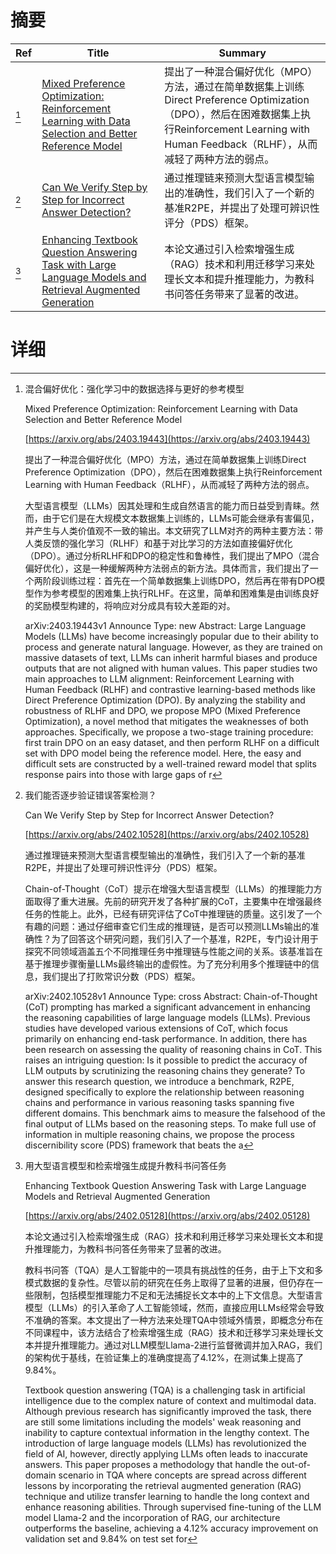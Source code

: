 # 摘要

| Ref | Title | Summary |
| --- | --- | --- |
| [^1] | [Mixed Preference Optimization: Reinforcement Learning with Data Selection and Better Reference Model](https://arxiv.org/abs/2403.19443) | 提出了一种混合偏好优化（MPO）方法，通过在简单数据集上训练Direct Preference Optimization（DPO），然后在困难数据集上执行Reinforcement Learning with Human Feedback（RLHF），从而减轻了两种方法的弱点。 |
| [^2] | [Can We Verify Step by Step for Incorrect Answer Detection?](https://arxiv.org/abs/2402.10528) | 通过推理链来预测大型语言模型输出的准确性，我们引入了一个新的基准R2PE，并提出了处理可辨识性评分（PDS）框架。 |
| [^3] | [Enhancing Textbook Question Answering Task with Large Language Models and Retrieval Augmented Generation](https://arxiv.org/abs/2402.05128) | 本论文通过引入检索增强生成（RAG）技术和利用迁移学习来处理长文本和提升推理能力，为教科书问答任务带来了显著的改进。 |

# 详细

[^1]: 混合偏好优化：强化学习中的数据选择与更好的参考模型

    Mixed Preference Optimization: Reinforcement Learning with Data Selection and Better Reference Model

    [https://arxiv.org/abs/2403.19443](https://arxiv.org/abs/2403.19443)

    提出了一种混合偏好优化（MPO）方法，通过在简单数据集上训练Direct Preference Optimization（DPO），然后在困难数据集上执行Reinforcement Learning with Human Feedback（RLHF），从而减轻了两种方法的弱点。

    

    大型语言模型（LLMs）因其处理和生成自然语言的能力而日益受到青睐。然而，由于它们是在大规模文本数据集上训练的，LLMs可能会继承有害偏见，并产生与人类价值观不一致的输出。本文研究了LLM对齐的两种主要方法：带人类反馈的强化学习（RLHF）和基于对比学习的方法如直接偏好优化（DPO）。通过分析RLHF和DPO的稳定性和鲁棒性，我们提出了MPO（混合偏好优化），这是一种缓解两种方法弱点的新方法。具体而言，我们提出了一个两阶段训练过程：首先在一个简单数据集上训练DPO，然后再在带有DPO模型作为参考模型的困难集上执行RLHF。在这里，简单和困难集是由训练良好的奖励模型构建的，将响应对分成具有较大差距的对。

    arXiv:2403.19443v1 Announce Type: new  Abstract: Large Language Models (LLMs) have become increasingly popular due to their ability to process and generate natural language. However, as they are trained on massive datasets of text, LLMs can inherit harmful biases and produce outputs that are not aligned with human values. This paper studies two main approaches to LLM alignment: Reinforcement Learning with Human Feedback (RLHF) and contrastive learning-based methods like Direct Preference Optimization (DPO). By analyzing the stability and robustness of RLHF and DPO, we propose MPO (Mixed Preference Optimization), a novel method that mitigates the weaknesses of both approaches. Specifically, we propose a two-stage training procedure: first train DPO on an easy dataset, and then perform RLHF on a difficult set with DPO model being the reference model. Here, the easy and difficult sets are constructed by a well-trained reward model that splits response pairs into those with large gaps of r
    
[^2]: 我们能否逐步验证错误答案检测？

    Can We Verify Step by Step for Incorrect Answer Detection?

    [https://arxiv.org/abs/2402.10528](https://arxiv.org/abs/2402.10528)

    通过推理链来预测大型语言模型输出的准确性，我们引入了一个新的基准R2PE，并提出了处理可辨识性评分（PDS）框架。

    

    Chain-of-Thought（CoT）提示在增强大型语言模型（LLMs）的推理能力方面取得了重大进展。先前的研究开发了各种扩展的CoT，主要集中在增强最终任务的性能上。此外，已经有研究评估了CoT中推理链的质量。这引发了一个有趣的问题：通过仔细审查它们生成的推理链，是否可以预测LLMs输出的准确性？为了回答这个研究问题，我们引入了一个基准，R2PE，专门设计用于探究不同领域涵盖五个不同推理任务中推理链与性能之间的关系。该基准旨在基于推理步骤衡量LLMs最终输出的虚假性。为了充分利用多个推理链中的信息，我们提出了打败常识分数（PDS）框架。

    arXiv:2402.10528v1 Announce Type: cross  Abstract: Chain-of-Thought (CoT) prompting has marked a significant advancement in enhancing the reasoning capabilities of large language models (LLMs). Previous studies have developed various extensions of CoT, which focus primarily on enhancing end-task performance. In addition, there has been research on assessing the quality of reasoning chains in CoT. This raises an intriguing question: Is it possible to predict the accuracy of LLM outputs by scrutinizing the reasoning chains they generate? To answer this research question, we introduce a benchmark, R2PE, designed specifically to explore the relationship between reasoning chains and performance in various reasoning tasks spanning five different domains. This benchmark aims to measure the falsehood of the final output of LLMs based on the reasoning steps. To make full use of information in multiple reasoning chains, we propose the process discernibility score (PDS) framework that beats the a
    
[^3]: 用大型语言模型和检索增强生成提升教科书问答任务

    Enhancing Textbook Question Answering Task with Large Language Models and Retrieval Augmented Generation

    [https://arxiv.org/abs/2402.05128](https://arxiv.org/abs/2402.05128)

    本论文通过引入检索增强生成（RAG）技术和利用迁移学习来处理长文本和提升推理能力，为教科书问答任务带来了显著的改进。

    

    教科书问答（TQA）是人工智能中的一项具有挑战性的任务，由于上下文和多模式数据的复杂性。尽管以前的研究在任务上取得了显著的进展，但仍存在一些限制，包括模型推理能力不足和无法捕捉长文本中的上下文信息。大型语言模型（LLMs）的引入革命了人工智能领域，然而，直接应用LLMs经常会导致不准确的答案。本文提出了一种方法来处理TQA中领域外情景，即概念分布在不同课程中，该方法结合了检索增强生成（RAG）技术和迁移学习来处理长文本并提升推理能力。通过对LLM模型Llama-2进行监督微调并加入RAG，我们的架构优于基线，在验证集上的准确度提高了4.12%，在测试集上提高了9.84%。

    Textbook question answering (TQA) is a challenging task in artificial intelligence due to the complex nature of context and multimodal data. Although previous research has significantly improved the task, there are still some limitations including the models' weak reasoning and inability to capture contextual information in the lengthy context. The introduction of large language models (LLMs) has revolutionized the field of AI, however, directly applying LLMs often leads to inaccurate answers. This paper proposes a methodology that handle the out-of-domain scenario in TQA where concepts are spread across different lessons by incorporating the retrieval augmented generation (RAG) technique and utilize transfer learning to handle the long context and enhance reasoning abilities. Through supervised fine-tuning of the LLM model Llama-2 and the incorporation of RAG, our architecture outperforms the baseline, achieving a 4.12% accuracy improvement on validation set and 9.84% on test set for 
    

